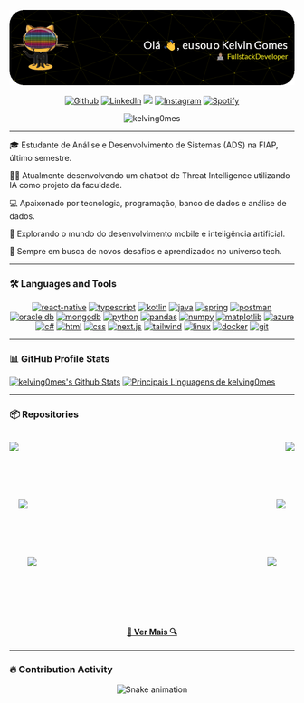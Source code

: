 ![Header](./github-header-image.gif)
  
<div align="center">
  <a href="https://github.com/kelving0mes"><img src="https://img.shields.io/badge/GitHub-%233C3C3D.svg?&style=flat-square&logo=github&logoColor=white" alt="Github"></a>
  <a href="https://www.linkedin.com/in/kelvingomes/"><img src="https://img.shields.io/badge/LinkedIn-%230077B5.svg?&style=flat-square&logo=linkedin&logoColor=white" alt="LinkedIn"></a>
  <a href="mailto:kelvingomes04@gmail.com?subject=Hello%20kelving0mes,%20From%20Github"><img src="https://img.shields.io/badge/kelvingomes04@gmail.com-%23D14836.svg?&style=flat-square&&logo=gmail&logoColor=white" /></a>
  <a href="https://www.instagram.com/kelving0mes/"><img src="https://img.shields.io/badge/Instagram-%23DD2A7B.svg?&style=flat-square&logo=instagram&logoColor=white" alt="Instagram"></a>
  <a href="https://open.spotify.com/playlist/4AMR2s3yJSP9J1qejFx5aj?si=03987ee77d464deb"><img src="https://img.shields.io/badge/Spotify-%2325BE48.svg?&style=flat-square&logo=spotify&logoColor=white" alt="Spotify"></a>
  <p align="center"> <img src="https://komarev.com/ghpvc/?username=kelving0mes&label=Profile%20views&color=0e75b6&style=flat" alt="kelving0mes" /> </p>
</div>

<hr> 

<p>
🎓 Estudante de Análise e Desenvolvimento de Sistemas (ADS) na FIAP, último semestre.

👨‍💻 Atualmente desenvolvendo um chatbot de Threat Intelligence utilizando IA como projeto da faculdade.

💻 Apaixonado por tecnologia, programação, banco de dados e análise de dados.

📱 Explorando o mundo do desenvolvimento mobile e inteligência artificial.

🚀 Sempre em busca de novos desafios e aprendizados no universo tech.
</p>

<hr>
<h3 align="left">🛠️ Languages and Tools</h3>
<div align="center">
  <a href="https://reactnative.dev/" target="_blank"> <img width=40 height=40 src="https://cdn.jsdelivr.net/gh/devicons/devicon@latest/icons/react/react-original.svg" alt="react-native"></a>
  <a href="https://www.typescriptlang.org/" target="_blank"> <img width=40 height=40 src="https://cdn.jsdelivr.net/gh/devicons/devicon@latest/icons/typescript/typescript-original.svg" alt="typescript"></a>
  <a href="https://kotlinlang.org/" target="_blank"> <img width=40 height=40 src="https://cdn.jsdelivr.net/gh/devicons/devicon@latest/icons/kotlin/kotlin-original.svg" alt="kotlin"></a>
  <a href="https://www.java.com/pt-BR/" target="_blank"> <img width=40 height=40 src="https://cdn.jsdelivr.net/gh/devicons/devicon@latest/icons/java/java-original-wordmark.svg" alt="java"></a>
  <a href="https://spring.io/" target="_blank"> <img width=40 height=40 src="https://cdn.jsdelivr.net/gh/devicons/devicon@latest/icons/spring/spring-original.svg" alt="spring"></a>
  <a href="https://www.postman.com/" target="_blank"> <img width=40 height=40 src="https://cdn.jsdelivr.net/gh/devicons/devicon@latest/icons/postman/postman-original.svg" alt="postman"></a>
  <a href="https://www.oracle.com/br/database/" target="_blank"> <img width=40 height=40 src="https://cdn.jsdelivr.net/gh/devicons/devicon@latest/icons/oracle/oracle-original.svg" alt="oracle db"></a>
  <a href="" target="_blank"> <img width=40 height=40 src="https://cdn.jsdelivr.net/gh/devicons/devicon@latest/icons/mongodb/mongodb-original.svg" alt="mongodb"></a>
  <a href="https://www.python.org/" target="_blank"> <img width=40 height=40 src="https://cdn.jsdelivr.net/gh/devicons/devicon@latest/icons/python/python-original.svg" alt="python"></a>
  <a href="https://pandas.pydata.org/" target="_blank"> <img width=40 height=40 src="https://cdn.jsdelivr.net/gh/devicons/devicon@latest/icons/pandas/pandas-original.svg" alt="pandas"></a>
  <a href="https://numpy.org/" target="_blank"> <img width=40 height=40 src="https://cdn.jsdelivr.net/gh/devicons/devicon@latest/icons/numpy/numpy-original.svg" alt="numpy"></a>
  <a href="https://matplotlib.org/" target="_blank"> <img width=40 height=40 src="https://cdn.jsdelivr.net/gh/devicons/devicon@latest/icons/matplotlib/matplotlib-original.svg" alt="matplotlib"></a>
  <a href="https://azure.microsoft.com/pt-br/" target="_blank"> <img width=40 height=40 src="https://cdn.jsdelivr.net/gh/devicons/devicon@latest/icons/azure/azure-original.svg" alt="azure"></a>
  <a href="https://dotnet.microsoft.com/pt-br/languages/csharp" target="_blank"> <img width=40 height=40 src="https://cdn.jsdelivr.net/gh/devicons/devicon@latest/icons/csharp/csharp-original.svg" alt="c#"></a>
  <a href="https://developer.mozilla.org/pt-BR/docs/Web/HTML" target="_blank"> <img width=40 height=40 src="https://cdn.jsdelivr.net/gh/devicons/devicon@latest/icons/html5/html5-original.svg" alt="html"></a>
  <a href="https://developer.mozilla.org/pt-BR/docs/Web/CSS" target="_blank"> <img width=40 height=40 src="https://cdn.jsdelivr.net/gh/devicons/devicon@latest/icons/css3/css3-original.svg" alt="css"></a>
  <a href="https://nextjs.org/" target="_blank"> <img width=40 height=40 src="https://cdn.jsdelivr.net/gh/devicons/devicon@latest/icons/nextjs/nextjs-original.svg" alt="next.js"></a>
  <a href="https://tailwindcss.com/" target="_blank"> <img width=40 height=40 src="https://cdn.jsdelivr.net/gh/devicons/devicon@latest/icons/tailwindcss/tailwindcss-original.svg" alt="tailwind"></a>
  <a href="https://www.linux.org/" target="_blank"> <img width=40 height=40 src="https://cdn.jsdelivr.net/gh/devicons/devicon@latest/icons/linux/linux-original.svg" alt="linux"></a>
  <a href="https://www.docker.com/" target="_blank"> <img width=40 height=40 src="https://cdn.jsdelivr.net/gh/devicons/devicon@latest/icons/docker/docker-original.svg" alt="docker"></a>
  <a href="https://git-scm.com/" target="_blank"> <img width=40 height=40 src="https://cdn.jsdelivr.net/gh/devicons/devicon@latest/icons/git/git-original.svg" alt="git"></a>
</div>
<hr>

<h3>📊 GitHub Profile Stats</h3>
  <a href="https://github.com/kelving0mes/github-readme-stats"><img alt="kelving0mes's Github Stats" src="https://denvercoder1-github-readme-stats.vercel.app/api/?username=kelving0mes&show_icons=true&include_all_commits=true&count_private=true&theme=react&hide_border=true&bg_color=1F222E&title_color=F85D7F&icon_color=F8D866" height="192px"/></a>
  <a href="https://github.com/kelving0mes/github-readme-stats"><img alt="Principais Linguagens de kelving0mes" src="https://denvercoder1-github-readme-stats.vercel.app/api/top-langs/?username=kelving0mes&langs_count=8&layout=compact&theme=react&hide_border=true&bg_color=1F222E&title_color=F85D7F&icon_color=F8D866&hide=Jupyter%20Notebook,Roff" height="192px"/></a>
<hr>
  
<h3 align="left">📦 Repositories</h3>
<br>
<div width="100%" align="center">
  <a align="left" href="https://github.com/kelving0mes/Emi-MobileApp" title="Aplicativo EMI"><img align="left" height="115" src="https://github-readme-stats.vercel.app/api/pin/?username=kelving0mes&repo=Emi-MobileApp&theme=react&border_color=e4556e&border_radius=10&bg_color=1F222E&title_color=F85D7F&icon_color=F8D866"></a>
  <a align="right" href="https://github.com/kelving0mes/MinionsSocialMedia" title="Minion Social Media APP"><img align="right" height="115" src="https://github-readme-stats.vercel.app/api/pin/?username=kelving0mes&repo=MinionsSocialMedia&theme=react&border_color=e4556e&border_radius=10&bg_color=1F222E&title_color=F85D7F&icon_color=F8D866"></a>
</div>
<br/><br/><br/><br/><br/><br/>
<div width="100%" align="center">
  <a align="left" href="https://github.com/kelving0mes/enfermeira-digital-gs" title="Global Solution Notredame Intermedica"><img align="left" height="115" src="https://github-readme-stats.vercel.app/api/pin/?username=kelving0mes&repo=enfermeira-digital-gs&theme=react&border_color=e4556e&border_radius=10&bg_color=1F222E&title_color=F85D7F&icon_color=F8D866"></a>
  <a align="right" href="https://github.com/kelving0mes/cp5-pokeapi" title="Pokedix React API"><img align="right" height="115" src="https://github-readme-stats.vercel.app/api/pin/?username=kelving0mes&repo=cp5-pokeapi&theme=react&border_color=e4556e&border_radius=10&bg_color=1F222E&title_color=F85D7F&icon_color=F8D866"></a>
</div>
<br/><br/><br/><br/><br/><br/>
<div width="100%" align="center">
  <a align="left" href="https://github.com/kelving0mes/Global-Solution" title="Global Solution Heinz"><img align="left" height="115" src="https://github-readme-stats.vercel.app/api/pin/?username=kelving0mes&repo=Global-Solution&theme=react&border_color=e4556e&border_radius=10&bg_color=1F222E&title_color=F85D7F&icon_color=F8D866"></a>
  <a align="right" href="https://github.com/kelving0mes/pokedex-react" title="Poke-API"><img align="right" height="115" src="https://github-readme-stats.vercel.app/api/pin/?username=kelving0mes&repo=pokedex-react&theme=react&border_color=e4556e&border_radius=10&bg_color=1F222E&title_color=F85D7F&icon_color=F8D866"></a>
</div>
<br/><br/><br/><br/><br/><br/>

<h4 align="center">
  <a href="https://github.com/kelving0mes?tab=repositories" title="ver repositórios">🔎 Ver Mais 🔍</a>
</h4>
<hr>
<h3>🔥 Contribution Activity</h3>
<div align="center"
  
  ![Snake animation](https://github.com/LuigiGF/LuigiGF/blob/output/github-contribution-grid-snake.svg)
  
</div>



